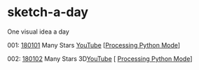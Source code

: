 # sketch-a-day
One visual idea a day

001: [180101](/180101) Many Stars [YouTube](https://www.youtube.com/watch?v=QmsthW60iBY) [[Processing Python Mode]()]

002: [180102](/180102) Many Stars 3D[YouTube](https://www.youtube.com/watch?v=QmsthW60iBY) [ [Processing Python Mode]()]

